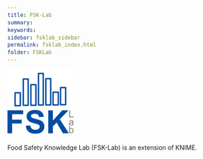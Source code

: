 ```yaml
---
title: FSK-Lab
summary:
keywords:
sidebar: fsklab_sidebar
permalink: fsklab_index.html
folder: FSKLab
---
```

![FSK-Lab logo](assets/FSKlab7-1.png)

Food Safety Knowledge Lab (FSK-Lab) is an extension of KNIME.


